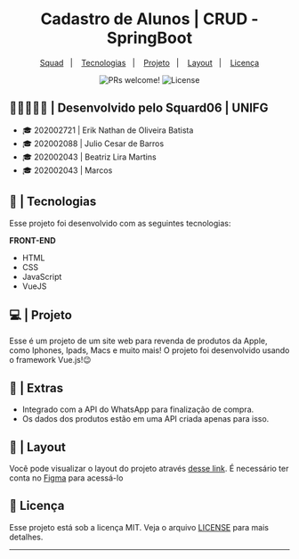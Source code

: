 <h1 align="center"> Cadastro de Alunos | CRUD - SpringBoot</h1>

<p align="center">
  <a href="#-grupo">Squad</a>&nbsp;&nbsp;&nbsp;|&nbsp;&nbsp;&nbsp;
  <a href="#-tecnologias">Tecnologias</a>&nbsp;&nbsp;&nbsp;|&nbsp;&nbsp;&nbsp;
  <a href="#-projeto">Projeto</a>&nbsp;&nbsp;&nbsp;|&nbsp;&nbsp;&nbsp;
  <a href="#-layout">Layout</a>&nbsp;&nbsp;&nbsp;|&nbsp;&nbsp;&nbsp;
  <a href="#memo-licença">Licença</a>
</p>

<p align="center">
 <img src="https://img.shields.io/static/v1?label=PRs&message=welcome&color=49AA26&labelColor=000000" alt="PRs welcome!" />
 <img alt="License" src="https://img.shields.io/static/v1?label=license&message=MIT&color=49AA26&labelColor=000000">
</p>

## 👨🏽‍🤝‍👨🏽 | **Desenvolvido pelo Squard06 | UNIFG** 
- :mortar_board: 202002721 | Erik Nathan de Oliveira Batista
- :mortar_board: 202002088 | Julio Cesar de Barros
- :mortar_board: 202002043 | Beatriz Lira Martins
- :mortar_board: 202002043 | Marcos 

## 🚀 | Tecnologias

Esse projeto foi desenvolvido com as seguintes tecnologias:

**FRONT-END**     
- HTML
- CSS
- JavaScript
- VueJS

## 💻 | Projeto

Esse é um projeto de um site web para revenda de produtos da Apple, como Iphones, Ipads, Macs e muito mais! O projeto foi desenvolvido usando o framework Vue.js!😉

## 📌 | Extras
- Integrado com a API do WhatsApp para finalização de compra.
- Os dados dos produtos estão em uma API criada apenas para isso.

## 🔖 | Layout

Você pode visualizar o layout do projeto através [desse link](https://www.figma.com/file/OW80N2jlmucxRrFmYdJ4n2/%F0%9F%92%BB-%7C-Deep-Tecnology?node-id=0%3A1). É necessário ter conta no [Figma](https://figma.com) para acessá-lo

## :memo: Licença

Esse projeto está sob a licença MIT. Veja o arquivo [LICENSE](LICENSE.md) para mais detalhes.

---

